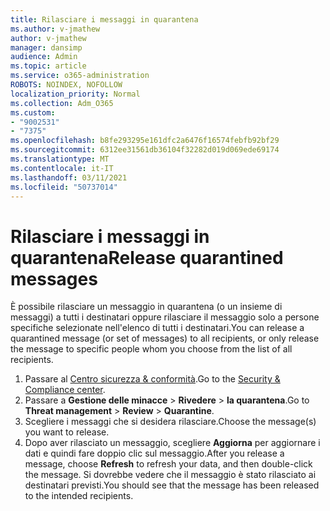 ```yaml
---
title: Rilasciare i messaggi in quarantena
ms.author: v-jmathew
author: v-jmathew
manager: dansimp
audience: Admin
ms.topic: article
ms.service: o365-administration
ROBOTS: NOINDEX, NOFOLLOW
localization_priority: Normal
ms.collection: Adm_O365
ms.custom:
- "9002531"
- "7375"
ms.openlocfilehash: b8fe293295e161dfc2a6476f16574febfb92bf29
ms.sourcegitcommit: 6312ee31561db36104f32282d019d069ede69174
ms.translationtype: MT
ms.contentlocale: it-IT
ms.lasthandoff: 03/11/2021
ms.locfileid: "50737014"
---
```

# <a name="release-quarantined-messages"></a><span data-ttu-id="dcd3a-102">Rilasciare i messaggi in quarantena</span><span class="sxs-lookup"><span data-stu-id="dcd3a-102">Release quarantined messages</span></span>

<span data-ttu-id="dcd3a-103">È possibile rilasciare un messaggio in quarantena (o un insieme di messaggi) a tutti i destinatari oppure rilasciare il messaggio solo a persone specifiche selezionate nell'elenco di tutti i destinatari.</span><span class="sxs-lookup"><span data-stu-id="dcd3a-103">You can release a quarantined message (or set of messages) to all recipients, or only release the message to specific people whom you choose from the list of all recipients.</span></span>

1. <span data-ttu-id="dcd3a-104">Passare al [Centro sicurezza & conformità](https://go.microsoft.com/fwlink/p/?linkid=2077143).</span><span class="sxs-lookup"><span data-stu-id="dcd3a-104">Go to the [Security & Compliance center](https://go.microsoft.com/fwlink/p/?linkid=2077143).</span></span>
2. <span data-ttu-id="dcd3a-105">Passare a **Gestione delle minacce**  >  **Rivedere**  >  **la quarantena**.</span><span class="sxs-lookup"><span data-stu-id="dcd3a-105">Go to **Threat management** > **Review** > **Quarantine**.</span></span>
3. <span data-ttu-id="dcd3a-106">Scegliere i messaggi che si desidera rilasciare.</span><span class="sxs-lookup"><span data-stu-id="dcd3a-106">Choose the message(s) you want to release.</span></span>
4. <span data-ttu-id="dcd3a-107">Dopo aver rilasciato un messaggio, scegliere **Aggiorna** per aggiornare i dati e quindi fare doppio clic sul messaggio.</span><span class="sxs-lookup"><span data-stu-id="dcd3a-107">After you release a message, choose **Refresh** to refresh your data, and then double-click the message.</span></span> <span data-ttu-id="dcd3a-108">Si dovrebbe vedere che il messaggio è stato rilasciato ai destinatari previsti.</span><span class="sxs-lookup"><span data-stu-id="dcd3a-108">You should see that the message has been released to the intended recipients.</span></span>
